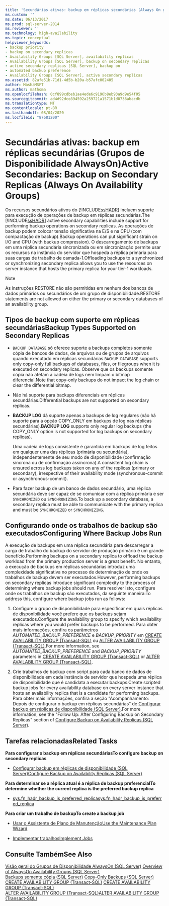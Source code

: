 ```yaml
---
title: 'Secundárias ativas: backup em réplicas secundárias (Always On grupos de disponibilidade) | Microsoft Docs'
ms.custom: ''
ms.date: 06/13/2017
ms.prod: sql-server-2014
ms.reviewer: ''
ms.technology: high-availability
ms.topic: conceptual
helpviewer_keywords:
- backup priority
- backup on secondary replicas
- Availability Groups [SQL Server], availability replicas
- Availability Groups [SQL Server], backup on secondary replicas
- active secondary replicas [SQL Server], backup on
- automated backup preference
- Availability Groups [SQL Server], active secondary replicas
ms.assetid: 82afe51b-71d1-4d5b-b20a-b57afc002405
author: MashaMSFT
ms.author: mathoma
ms.openlocfilehash: 0cf899cdbeb1ae4ede6c9196b8eb93a9d9e54f05
ms.sourcegitcommit: ad4d92dce894592a259721a1571b1d8736abacdb
ms.translationtype: MT
ms.contentlocale: pt-BR
ms.lasthandoff: 08/04/2020
ms.locfileid: "87681200"
---
```

# <a name="active-secondaries-backup-on-secondary-replicas-always-on-availability-groups"></a><span data-ttu-id="5adb7-102">Secundárias ativas: backup em réplicas secundárias (Grupos de Disponibilidade AlwaysOn)</span><span class="sxs-lookup"><span data-stu-id="5adb7-102">Active Secondaries: Backup on Secondary Replicas (Always On Availability Groups)</span></span>
  <span data-ttu-id="5adb7-103">Os recursos secundários ativos do [!INCLUDE[ssHADR](../../../includes/sshadr-md.md)] incluem suporte para execução de operações de backup em réplicas secundárias.</span><span class="sxs-lookup"><span data-stu-id="5adb7-103">The [!INCLUDE[ssHADR](../../../includes/sshadr-md.md)] active secondary capabilities include support for performing backup operations on secondary replicas.</span></span> <span data-ttu-id="5adb7-104">As operações de backup podem colocar tensão significativa na E/S e na CPU (com compactação de backup).</span><span class="sxs-lookup"><span data-stu-id="5adb7-104">Backup operations can put significant strain on I/O and CPU (with backup compression).</span></span> <span data-ttu-id="5adb7-105">O descarregamento de backups em uma réplica secundária sincronizada ou em sincronização permite usar os recursos na instância do servidor que hospeda a réplica primária para suas cargas de trabalho de camada-1.</span><span class="sxs-lookup"><span data-stu-id="5adb7-105">Offloading backups to a synchronized or synchronizing secondary replica allows you to use the resources on server instance that hosts the primary replica for your tier-1 workloads.</span></span>  
  
> [!NOTE]  
>  <span data-ttu-id="5adb7-106">As instruções RESTORE não são permitidas em nenhum dos bancos de dados primários ou secundários de um grupo de disponibilidade.</span><span class="sxs-lookup"><span data-stu-id="5adb7-106">RESTORE statements are not allowed on either the primary or secondary databases of an availability group.</span></span>  
  
  
  
##  <a name="backup-types-supported-on-secondary-replicas"></a><a name="SupportedBuTypes"></a><span data-ttu-id="5adb7-107">Tipos de backup com suporte em réplicas secundárias</span><span class="sxs-lookup"><span data-stu-id="5adb7-107">Backup Types Supported on Secondary Replicas</span></span>  
  
-   <span data-ttu-id="5adb7-108">`BACKUP DATABASE` só oferece suporte a backups completos somente cópia de bancos de dados, de arquivos ou de grupos de arquivos quando executado em réplicas secundárias.</span><span class="sxs-lookup"><span data-stu-id="5adb7-108">`BACKUP DATABASE` supports only copy-only full backups of databases, files, or filegroups when it is executed on secondary replicas.</span></span> <span data-ttu-id="5adb7-109">Observe que os backups somente cópia não afetam a cadeia de logs nem limpam o bitmap diferencial.</span><span class="sxs-lookup"><span data-stu-id="5adb7-109">Note that copy-only backups do not impact the log chain or clear the differential bitmap.</span></span>  
  
-   <span data-ttu-id="5adb7-110">Não há suporte para backups diferenciais em réplicas secundárias.</span><span class="sxs-lookup"><span data-stu-id="5adb7-110">Differential backups are not supported on secondary replicas.</span></span>  
  
-   <span data-ttu-id="5adb7-111">**BACKUP LOG** dá suporte apenas a backups de log regulares (não há suporte para a opção COPY_ONLY em backups de log nas réplicas secundárias).</span><span class="sxs-lookup"><span data-stu-id="5adb7-111">**BACKUP LOG** supports only regular log backups (the COPY_ONLY option is not supported for log backups on secondary replicas).</span></span>  
  
     <span data-ttu-id="5adb7-112">Uma cadeia de logs consistente é garantida em backups de log feitos em qualquer uma das réplicas (primária ou secundária), independentemente de seu modo de disponibilidade (confirmação síncrona ou de confirmação assíncrona).</span><span class="sxs-lookup"><span data-stu-id="5adb7-112">A consistent log chain is ensured across log backups taken on any of the replicas (primary or secondary), irrespective of their availability mode (synchronous-commit or asynchronous-commit).</span></span>  
  
-   <span data-ttu-id="5adb7-113">Para fazer backup de um banco de dados secundário, uma réplica secundária deve ser capaz de se comunicar com a réplica primária e ser `SYNCHRONIZED` ou `SYNCHRONIZING`.</span><span class="sxs-lookup"><span data-stu-id="5adb7-113">To back up a secondary database, a secondary replica must be able to communicate with the primary replica and must be `SYNCHRONIZED` or `SYNCHRONIZING`.</span></span>  
  
##  <a name="configuring-where-backup-jobs-run"></a><a name="WhereBuJobsRun"></a><span data-ttu-id="5adb7-114">Configurando onde os trabalhos de backup são executados</span><span class="sxs-lookup"><span data-stu-id="5adb7-114">Configuring Where Backup Jobs Run</span></span>  
 <span data-ttu-id="5adb7-115">A execução de backups em uma réplica secundária para descarregar a carga de trabalho do backup do servidor de produção primário é um grande benefício.</span><span class="sxs-lookup"><span data-stu-id="5adb7-115">Performing backups on a secondary replica to offload the backup workload from the primary production server is a great benefit.</span></span> <span data-ttu-id="5adb7-116">No entanto, a execução de backups em réplicas secundárias introduz uma complexidade significativa no processo de determinação de onde os trabalhos de backup devem ser executados.</span><span class="sxs-lookup"><span data-stu-id="5adb7-116">However, performing backups on secondary replicas introduce significant complexity to the process of determining where backup jobs should run.</span></span> <span data-ttu-id="5adb7-117">Para resolver isto, configure onde os trabalhos de backup são executados, da seguinte maneira:</span><span class="sxs-lookup"><span data-stu-id="5adb7-117">To address this, configure where backup jobs run as follows:</span></span>  
  
1.  <span data-ttu-id="5adb7-118">Configure o grupo de disponibilidade para especificar em quais réplicas de disponibilidade você prefere que os backups sejam executados.</span><span class="sxs-lookup"><span data-stu-id="5adb7-118">Configure the availability group to specify which availability replicas where you would prefer backups to be performed.</span></span> <span data-ttu-id="5adb7-119">Para obter mais informações, confira os parâmetros *AUTOMATED_BACKUP_PREFERENCE* e *BACKUP_PRIORITY* em [CREATE AVAILABILITY GROUP &#40;Transact-SQL&#41;](/sql/t-sql/statements/create-availability-group-transact-sql) ou [ALTER AVAILABILITY GROUP &#40;Transact-SQL&#41;](/sql/t-sql/statements/alter-availability-group-transact-sql).</span><span class="sxs-lookup"><span data-stu-id="5adb7-119">For more information, see *AUTOMATED_BACKUP_PREFERENCE* and *BACKUP_PRIORITY* parameters in [CREATE AVAILABILITY GROUP &#40;Transact-SQL&#41;](/sql/t-sql/statements/create-availability-group-transact-sql) or [ALTER AVAILABILITY GROUP &#40;Transact-SQL&#41;](/sql/t-sql/statements/alter-availability-group-transact-sql).</span></span>  
  
2.  <span data-ttu-id="5adb7-120">Crie trabalhos de backup com script para cada banco de dados de disponibilidade em cada instância de servidor que hospeda uma réplica de disponibilidade que é candidata a executar backups.</span><span class="sxs-lookup"><span data-stu-id="5adb7-120">Create scripted backup jobs for every availability database on every server instance that hosts an availability replica that is a candidate for performing backups.</span></span> <span data-ttu-id="5adb7-121">Para obter mais informações, confira a seção “Acompanhamento: Depois de configurar o backup em réplicas secundárias” de [Configurar backup em réplicas de disponibilidade &#40;SQL Server&#41;](configure-backup-on-availability-replicas-sql-server.md).</span><span class="sxs-lookup"><span data-stu-id="5adb7-121">For more information, see the "Follow Up: After Configuring Backup on Secondary Replicas" section of [Configure Backup on Availability Replicas &#40;SQL Server&#41;](configure-backup-on-availability-replicas-sql-server.md).</span></span>  
  
##  <a name="related-tasks"></a><a name="RelatedTasks"></a> <span data-ttu-id="5adb7-122">Tarefas relacionadas</span><span class="sxs-lookup"><span data-stu-id="5adb7-122">Related Tasks</span></span>  
 <span data-ttu-id="5adb7-123">**Para configurar o backup em réplicas secundárias**</span><span class="sxs-lookup"><span data-stu-id="5adb7-123">**To configure backup on secondary replicas**</span></span>  
  
-   [<span data-ttu-id="5adb7-124">Configurar backup em réplicas de disponibilidade &#40;SQL Server&#41;</span><span class="sxs-lookup"><span data-stu-id="5adb7-124">Configure Backup on Availability Replicas &#40;SQL Server&#41;</span></span>](configure-backup-on-availability-replicas-sql-server.md)  
  
 <span data-ttu-id="5adb7-125">**Para determinar se a réplica atual é a réplica de backup preferencial**</span><span class="sxs-lookup"><span data-stu-id="5adb7-125">**To determine whether the current replica is the preferred backup replica**</span></span>  
  
-   [<span data-ttu-id="5adb7-126">sys.fn_hadr_backup_is_preferred_replica</span><span class="sxs-lookup"><span data-stu-id="5adb7-126">sys.fn_hadr_backup_is_preferred_replica</span></span>](/sql/relational-databases/system-functions/sys-fn-hadr-backup-is-preferred-replica-transact-sql)  
  
 <span data-ttu-id="5adb7-127">**Para criar um trabalho de backup**</span><span class="sxs-lookup"><span data-stu-id="5adb7-127">**To create a backup job**</span></span>  
  
-   [<span data-ttu-id="5adb7-128">Usar o Assistente de Plano de Manutenção</span><span class="sxs-lookup"><span data-stu-id="5adb7-128">Use the Maintenance Plan Wizard</span></span>](../../../relational-databases/maintenance-plans/use-the-maintenance-plan-wizard.md)  
  
-   [<span data-ttu-id="5adb7-129">Implementar trabalhos</span><span class="sxs-lookup"><span data-stu-id="5adb7-129">Implement Jobs</span></span>](../../../ssms/agent/implement-jobs.md)  
  
  
## <a name="see-also"></a><span data-ttu-id="5adb7-130">Consulte Também</span><span class="sxs-lookup"><span data-stu-id="5adb7-130">See Also</span></span>  
 <span data-ttu-id="5adb7-131">[Visão geral do Grupos de Disponibilidade AlwaysOn &#40;SQL Server&#41;](overview-of-always-on-availability-groups-sql-server.md) </span><span class="sxs-lookup"><span data-stu-id="5adb7-131">[Overview of AlwaysOn Availability Groups &#40;SQL Server&#41;](overview-of-always-on-availability-groups-sql-server.md) </span></span>  
 <span data-ttu-id="5adb7-132">[Backups somente cópia &#40;SQL Server&#41;](../../../relational-databases/backup-restore/copy-only-backups-sql-server.md) </span><span class="sxs-lookup"><span data-stu-id="5adb7-132">[Copy-Only Backups &#40;SQL Server&#41;](../../../relational-databases/backup-restore/copy-only-backups-sql-server.md) </span></span>  
 <span data-ttu-id="5adb7-133">[CREATE AVAILABILITY GROUP &#40;Transact-SQL&#41;](/sql/t-sql/statements/create-availability-group-transact-sql) </span><span class="sxs-lookup"><span data-stu-id="5adb7-133">[CREATE AVAILABILITY GROUP &#40;Transact-SQL&#41;](/sql/t-sql/statements/create-availability-group-transact-sql) </span></span>  
 [<span data-ttu-id="5adb7-134">ALTER AVAILABILITY GROUP &#40;Transact-SQL&#41;</span><span class="sxs-lookup"><span data-stu-id="5adb7-134">ALTER AVAILABILITY GROUP &#40;Transact-SQL&#41;</span></span>](/sql/t-sql/statements/alter-availability-group-transact-sql)  
  
  

